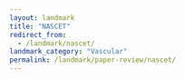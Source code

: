```yaml
---
layout: landmark
title: "NASCET"
redirect_from:
  - /landmark/nascet/
landmark_category: "Vascular"
permalink: /landmark/paper-review/nascet/
---
```


<!-- Replace this with article content for NASCET -->

